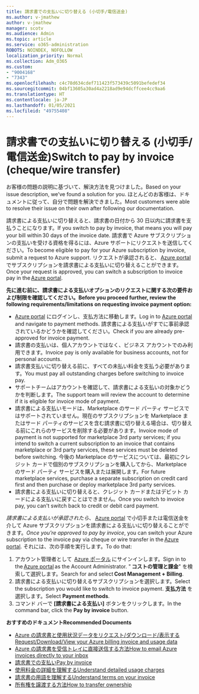 ```yaml
---
title: 請求書での支払いに切り替える (小切手/電信送金)
ms.author: v-jmathew
author: v-jmathew
manager: scotv
ms.audience: Admin
ms.topic: article
ms.service: o365-administration
ROBOTS: NOINDEX, NOFOLLOW
localization_priority: Normal
ms.collection: Adm_O365
ms.custom:
- "9004168"
- "7343"
ms.openlocfilehash: c4c78d634cdef711423f573439c5091befedef34
ms.sourcegitcommit: 04bf13605a30ad4a2218ad9e94dcffcee4cc9aa6
ms.translationtype: HT
ms.contentlocale: ja-JP
ms.lasthandoff: 01/05/2021
ms.locfileid: "49755408"
---
```

# <a name="switch-to-pay-by-invoice-chequewire-transfer"></a><span data-ttu-id="4c2da-102">請求書での支払いに切り替える (小切手/電信送金)</span><span class="sxs-lookup"><span data-stu-id="4c2da-102">Switch to pay by invoice (cheque/wire transfer)</span></span>

<span data-ttu-id="4c2da-103">お客様の問題の説明に基づいて、解決方法を見つけました。</span><span class="sxs-lookup"><span data-stu-id="4c2da-103">Based on your issue description, we’ve found a solution for you.</span></span> <span data-ttu-id="4c2da-104">ほとんどのお客様は、ドキュメントに従って、自分で問題を解決できました。</span><span class="sxs-lookup"><span data-stu-id="4c2da-104">Most customers were able to resolve their issue on their own after following our documentation.</span></span>

<span data-ttu-id="4c2da-105">請求書による支払いに切り替えると、請求書の日付から 30 日以内に請求書を支払うことになります。</span><span class="sxs-lookup"><span data-stu-id="4c2da-105">If you switch to pay by invoice, that means you will pay your bill within 30 days of the invoice date.</span></span> <span data-ttu-id="4c2da-106">請求書で Azure サブスクリプションの支払いを受ける資格を得るには、Azure サポートにリクエストを送信してください。</span><span class="sxs-lookup"><span data-stu-id="4c2da-106">To become eligible to pay for your Azure subscription by invoice, submit a request to Azure support.</span></span> <span data-ttu-id="4c2da-107">リクエストが承認されると、 [Azure portal](https://portal.azure.com/) でサブスクリプションを請求書による支払いに切り替えることができます。</span><span class="sxs-lookup"><span data-stu-id="4c2da-107">Once your request is approved, you can switch a subscription to invoice pay in the [Azure portal](https://portal.azure.com/).</span></span>

<span data-ttu-id="4c2da-108">**先に進む前に、請求書による支払いオプションのリクエストに関する次の要件および制限を確認してください。**</span><span class="sxs-lookup"><span data-stu-id="4c2da-108">**Before you proceed further, review the following requirements/limitations on requesting invoice payment option:**</span></span>

- <span data-ttu-id="4c2da-109">[Azure portal](https://portal.azure.com/) にログインし、支払方法に移動します。</span><span class="sxs-lookup"><span data-stu-id="4c2da-109">Log in to [Azure portal](https://portal.azure.com/) and navigate to payment methods.</span></span> <span data-ttu-id="4c2da-110">請求書による支払いがすでに事前承認されているかどうかを確認してください。</span><span class="sxs-lookup"><span data-stu-id="4c2da-110">Check if you are already pre-approved for invoice payment.</span></span>
- <span data-ttu-id="4c2da-111">請求書の支払いは、個人アカウントではなく、ビジネス アカウントでのみ利用できます。</span><span class="sxs-lookup"><span data-stu-id="4c2da-111">Invoice pay is only available for business accounts, not for personal accounts.</span></span>
- <span data-ttu-id="4c2da-112">請求書支払いに切り替える前に、すべての未払い料金を支払う必要があります。</span><span class="sxs-lookup"><span data-stu-id="4c2da-112">You must pay all outstanding charges before switching to invoice pay.</span></span>
- <span data-ttu-id="4c2da-113">サポートチームはアカウントを確認して、請求書による支払いの対象かどうかを判断します。</span><span class="sxs-lookup"><span data-stu-id="4c2da-113">The support team will review the account to determine if it is eligible for invoice mode of payment.</span></span>
- <span data-ttu-id="4c2da-114">請求書による支払いモードは、Marketplace のサード パーティ サービスではサポートされていません。現在のサブスクリプションを Marketplace またはサード パーティのサービスを含む請求書に切り替える場合は、切り替える前にこれらのサービスを削除する必要があります。</span><span class="sxs-lookup"><span data-stu-id="4c2da-114">Invoice mode of payment is not supported for marketplace 3rd party services; if you intend to switch a current subscription to an invoice that contains marketplace or 3rd party services, these services must be deleted before switching.</span></span> <span data-ttu-id="4c2da-115">今後の Marketplace のサービスについては、最初にクレジット カードで個別のサブスクリプションを購入してから、Marketplace のサード パーティ サービスを購入または展開します。</span><span class="sxs-lookup"><span data-stu-id="4c2da-115">For future marketplace services, purchase a separate subscription on credit card first and then purchase or deploy marketplace 3rd party services.</span></span>
- <span data-ttu-id="4c2da-116">請求書による支払いに切り替えると、クレジット カードまたはデビット カードによる支払いに戻すことはできません。</span><span class="sxs-lookup"><span data-stu-id="4c2da-116">Once you switch to invoice pay, you can't switch back to credit or debit card payment.</span></span>

<span data-ttu-id="4c2da-117">*請求書による支払いが承認されたら*、 [Azure portal](https://portal.azure.com/) で小切手または電信送金を介して Azure サブスクリプションを請求書による支払いに切り替えることができます。</span><span class="sxs-lookup"><span data-stu-id="4c2da-117">*Once you're approved to pay by invoice*, you can switch your Azure subscription to the invoice pay via cheque or wire transfer in the [Azure portal](https://portal.azure.com/).</span></span>
<span data-ttu-id="4c2da-118">それには、次の手順を実行します。</span><span class="sxs-lookup"><span data-stu-id="4c2da-118">To do that:</span></span>

1. <span data-ttu-id="4c2da-119">アカウント管理者として  [Azure ポータル](https://portal.azure.com/) にサインインします。</span><span class="sxs-lookup"><span data-stu-id="4c2da-119">Sign in to the [Azure portal](https://portal.azure.com/) as the Account Administrator.</span></span> <span data-ttu-id="4c2da-120">" **コストの管理と課金**" を検索して選択します。</span><span class="sxs-lookup"><span data-stu-id="4c2da-120">Search for and select **Cost Management + Billing**.</span></span>
2. <span data-ttu-id="4c2da-121">請求書による支払いに切り替えるサブスクリプションを選択します。</span><span class="sxs-lookup"><span data-stu-id="4c2da-121">Select the subscription you would like to switch to invoice payment.</span></span> <span data-ttu-id="4c2da-122">**支払方法** を選択します。</span><span class="sxs-lookup"><span data-stu-id="4c2da-122">Select **Payment methods**.</span></span>
3. <span data-ttu-id="4c2da-123">コマンド バーで **[請求書による支払い]** ボタンをクリックします。</span><span class="sxs-lookup"><span data-stu-id="4c2da-123">In the command bar, click the **Pay by invoice** button.</span></span>

<span data-ttu-id="4c2da-124">**おすすめのドキュメント**</span><span class="sxs-lookup"><span data-stu-id="4c2da-124">**Recommended Documents**</span></span>

- [<span data-ttu-id="4c2da-125">Azure の請求書と使用状況データをリクエスト/ダウンロード/表示する</span><span class="sxs-lookup"><span data-stu-id="4c2da-125">Request/Download/View your Azure billing invoice and usage data</span></span>](https://docs.microsoft.com/azure/billing/billing-download-azure-invoice-daily-usage-date)
- [<span data-ttu-id="4c2da-126">Azure の請求書を受信トレイに直接送信する方法</span><span class="sxs-lookup"><span data-stu-id="4c2da-126">How to email Azure invoices directly to your inbox</span></span>](https://docs.microsoft.com/azure/billing/billing-download-azure-invoice-daily-usage-date)
- [<span data-ttu-id="4c2da-127">請求書での支払い</span><span class="sxs-lookup"><span data-stu-id="4c2da-127">Pay by invoice</span></span>](https://docs.microsoft.com/azure/billing/billing-how-to-pay-by-invoice)
- [<span data-ttu-id="4c2da-128">使用料金の詳細を理解する</span><span class="sxs-lookup"><span data-stu-id="4c2da-128">Understand detailed usage charges</span></span>](https://docs.microsoft.com/azure/billing/billing-understand-your-bill)
- [<span data-ttu-id="4c2da-129">請求書の用語を理解する</span><span class="sxs-lookup"><span data-stu-id="4c2da-129">Understand terms on your invoice</span></span>](https://docs.microsoft.com/azure/billing/billing-understand-your-invoice)
- [<span data-ttu-id="4c2da-130">所有権を譲渡する方法</span><span class="sxs-lookup"><span data-stu-id="4c2da-130">How to transfer ownership</span></span>](https://docs.microsoft.com/azure/billing/billing-subscription-transfer)
